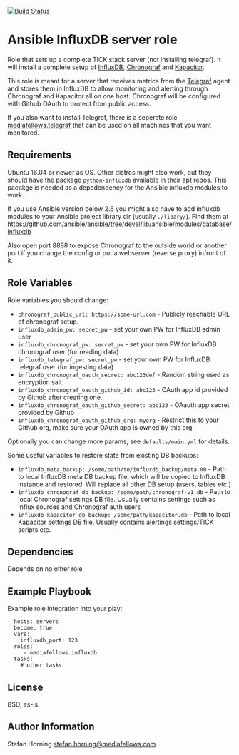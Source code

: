 [![Build Status](https://travis-ci.com/mediafellows/ansible-role-influxdb.svg?branch=master)](https://travis-ci.com/mediafellows/ansible-role-influxdb)

# Ansible InfluxDB server role

Role that sets up a complete TICK stack server (not installing telegraf). It will install a complete setup
of [InfluxDB](https://www.influxdata.com/time-series-platform/influxdb/), [Chronograf](https://www.influxdata.com/time-series-platform/chronograf/) and [Kapacitor](https://www.influxdata.com/time-series-platform/kapacitor/).

This role is meant for a server that receives metrics from the [Telegraf](https://www.influxdata.com/time-series-platform/telegraf/) agent and stores them in InfluxDB to allow monitoring and alerting
through Chronograf and Kapacitor all on one host. Chronograf will be configured with Github OAuth to protect from public access.

If you also want to install Telegraf, there is a seperate role [mediafellows.telegraf](https://github.com/mediafellows/ansible-role-telegraf) that can be used on all machines that you want monitored.

## Requirements

Ubuntu 16.04 or newer as OS. Other distros might also work, but they should have the package `python-influxdb` available in their apt repos.
This pacakge is needed as a depedendency for the Ansible influxdb modules to work.

If you use Ansible version below 2.6 you might also have to add influxdb modules to your Ansible project library dir (usually `./libary/`).
Find them at https://github.com/ansible/ansible/tree/devel/lib/ansible/modules/database/influxdb

Also open port 8888 to expose Chronograf to the outside world or another port if you change the config or put a webserver (reverse proxy) infront of it.

## Role Variables

Role variables you should change:

- `chronograf_public_url: https://some-url.com` - Publicly reachable URL of chronograf setup.
- `influxdb_admin_pw: secret_pw` - set your own PW for InfluxDB admin user
- `influxdb_chronograf_pw: secret_pw` - set your own PW for InfluxDB chronograf user (for reading data)
- `influxdb_telegraf_pw: secret_pw` - set your own PW for InfluxDB telegraf user (for ingesting data)
- `influxdb_chronograf_oauth_secret: abc123def` - Random string used as encryption salt.
- `influxdb_chronograf_oauth_github_id: abc123` - OAuth app id provided by Github after creating one.
- `influxdb_chronograf_oauth_github_secret: abc123` -  OAauth app secret provided by Github
- `influxdb_chronograf_oauth_github_org: myorg` - Restrict this to your Github org, make sure your OAuth app is owned by this org.

Optionally you can change more params, see `defaults/main.yml` for details.

Some useful variables to restore state from existing DB backups:

- `influxdb_meta_backup: /some/path/to/influxdb_backup/meta.00` - Path to local InfluxDB meta DB backup file, which will be copied to InfluxDB instance and restored. Will replace all other DB setup (users, tables etc.)
- `influxdb_chronograf_db_backup: /some/path/chronograf-v1.db` - Path to local Chronograf settings DB file. Usually contains settings such as Influx sources and Chronograf auth users
- `influxdb_kapacitor_db_backup: /some/path/kapacitor.db` - Path to local Kapacitor settings DB file. Usually contains alertings settings/TICK scripts etc.

## Dependencies

Depends on no other role

## Example Playbook

Example role integration into your play:

    - hosts: servers
      become: true
      vars:
        influxdb_port: 123
      roles:
         - mediafellows.influxdb
      tasks:
        # other tasks

## License

BSD, as-is.

## Author Information

Stefan Horning <stefan.horning@mediafellows.com>
